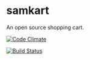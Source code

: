 # samkart
An open source shopping cart.

[![Code Climate](https://codeclimate.com/github/sushantmane/samkart/badges/gpa.svg)](https://codeclimate.com/github/sushantmane/samkart)

[![Build Status](https://travis-ci.org/sushantmane/samkart.svg)](https://travis-ci.org/sushantmane/samkart)
